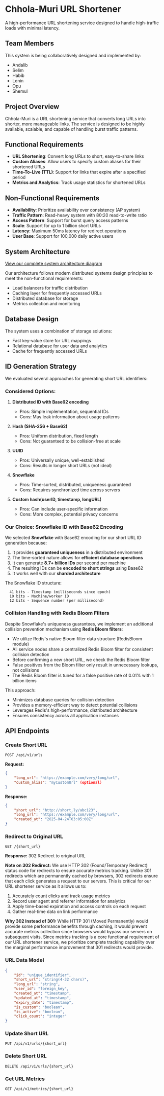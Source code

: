 # Chhola-Muri URL Shortener

A high-performance URL shortening service designed to handle high-traffic loads with minimal latency.

## Team Members

This system is being collaboratively designed and implemented by:

- Andalib
- Selim
- Habib
- Lenin
- Opu
- Shemul

## Project Overview

Chhola-Muri is a URL shortening service that converts long URLs into shorter, more manageable links. The service is designed to be highly available, scalable, and capable of handling burst traffic patterns.

## Functional Requirements

- **URL Shortening**: Convert long URLs to short, easy-to-share links
- **Custom Aliases**: Allow users to specify custom aliases for their shortened URLs
- **Time-To-Live (TTL)**: Support for links that expire after a specified period
- **Metrics and Analytics**: Track usage statistics for shortened URLs

## Non-Functional Requirements

- **Availability**: Prioritize availability over consistency (AP system)
- **Traffic Pattern**: Read-heavy system with 80:20 read-to-write ratio
- **Access Pattern**: Support for burst query access patterns
- **Scale**: Support for up to 1 billion short URLs
- **Latency**: Maximum 50ms latency for redirect operations
- **User Base**: Support for 100,000 daily active users

## System Architecture

[View our complete system architecture diagram](https://excalidraw.com/#room=a1b2bd4d684df3a5c8f2,GQSe2tHBOz5WF1Wh_gnj6g)

Our architecture follows modern distributed systems design principles to meet the non-functional requirements:

- Load balancers for traffic distribution
- Caching layer for frequently accessed URLs
- Distributed database for storage
- Metrics collection and monitoring

## Database Design

The system uses a combination of storage solutions:
- Fast key-value store for URL mappings
- Relational database for user data and analytics
- Cache for frequently accessed URLs

## ID Generation Strategy

We evaluated several approaches for generating short URL identifiers:

### Considered Options:

1. **Distributed ID with Base62 encoding**
   - Pros: Simple implementation, sequential IDs
   - Cons: May leak information about usage patterns

2. **Hash (SHA-256 + Base62)**
   - Pros: Uniform distribution, fixed length
   - Cons: Not guaranteed to be collision-free at scale

3. **UUID**
   - Pros: Universally unique, well-established
   - Cons: Results in longer short URLs (not ideal)

4. **Snowflake**
   - Pros: Time-sorted, distributed, uniqueness guaranteed
   - Cons: Requires synchronized time across servers

5. **Custom hash(userID, timestamp, longURL)**
   - Pros: Can include user-specific information
   - Cons: More complex, potential privacy concerns

### Our Choice: Snowflake ID with Base62 Encoding

We selected **Snowflake** with Base62 encoding for our short URL ID generation because:

1. It provides **guaranteed uniqueness** in a distributed environment
2. The time-sorted nature allows for **efficient database operations**
3. It can generate **8.7+ billion IDs** per second per machine
4. The resulting IDs can be **encoded to short strings** using Base62
5. It works well with our **sharded architecture**

The Snowflake ID structure:
```
  41 bits - Timestamp (milliseconds since epoch)
  10 bits - Machine/worker ID
  12 bits - Sequence number (per millisecond)
```

### Collision Handling with Redis Bloom Filters

Despite Snowflake's uniqueness guarantees, we implement an additional collision prevention mechanism using **Redis Bloom filters**:

- We utilize Redis's native Bloom filter data structure (RedisBloom module)
- All service nodes share a centralized Redis Bloom filter for consistent collision detection
- Before confirming a new short URL, we check the Redis Bloom filter
- False positives from the Bloom filter only result in unnecessary lookups, not collisions
- The Redis Bloom filter is tuned for a false positive rate of 0.01% with 1 billion items

This approach:
- Minimizes database queries for collision detection
- Provides a memory-efficient way to detect potential collisions
- Leverages Redis's high-performance, distributed architecture
- Ensures consistency across all application instances

## API Endpoints

### Create Short URL
```
POST /api/v1/urls
```

**Request:**
```json
{
    "long_url": "https://example.com/very/long/url",
    "custom_alias": "myCustomUrl" (optional)
}
```

**Response:**
```json
{
    "short_url": "http://short.ly/abc123",
    "long_url": "https://example.com/very/long/url",
    "created_at": "2025-04-24T03:05:00Z"
}
```

### Redirect to Original URL
```
GET /{short_url}
```

**Response:** 302 Redirect to original URL

**Note on 302 Redirect:** We use HTTP 302 (Found/Temporary Redirect) status code for redirects to ensure accurate metrics tracking. Unlike 301 redirects which are permanently cached by browsers, 302 redirects ensure that each click generates a request to our servers. This is critical for our URL shortener service as it allows us to:
1. Accurately count clicks and track usage metrics
2. Record user agent and referrer information for analytics
3. Apply time-based expiration and access controls on each request
4. Gather real-time data on link performance

**Why 302 Instead of 301:** While HTTP 301 (Moved Permanently) would provide some performance benefits through caching, it would prevent accurate metrics collection since browsers would bypass our servers on subsequent visits. Since metrics tracking is a core functional requirement of our URL shortener service, we prioritize complete tracking capability over the marginal performance improvement that 301 redirects would provide.

### URL Data Model
```json
{
    "id": "unique_identifier",
    "short_url": "string(4-32 chars)",
    "long_url": "string",
    "user_id": "foreign_key",
    "created_at": "timestamp",
    "updated_at": "timestamp",
    "expiry_date": "timestamp",
    "is_custom": "boolean",
    "is_active": "boolean",
    "click_count": "integer"
}
```

### Update Short URL
```
PUT /api/v1/urls/{short_url}
```

### Delete Short URL
```
DELETE /api/v1/urls/{short_url}
```

### Get URL Metrics
```
GET /api/v1/metrics/{short_url}
```